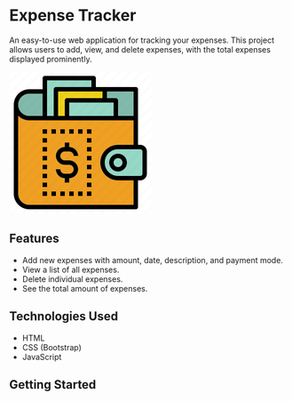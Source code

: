 # Expense Tracker

An easy-to-use web application for tracking your expenses. This project allows users to add, view, and delete expenses, with the total expenses displayed prominently.

![Expense Tracker Logo](./images/icon.png)

## Features

- Add new expenses with amount, date, description, and payment mode.
- View a list of all expenses.
- Delete individual expenses.
- See the total amount of expenses.

## Technologies Used

- HTML
- CSS (Bootstrap)
- JavaScript

## Getting Started
